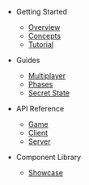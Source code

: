 - Getting Started
  - [Overview](/)
  - [Concepts](concepts.md)
  - [Tutorial](tutorial.md)

- Guides
  - [Multiplayer](multiplayer.md)
  - [Phases](phases.md)
  - [Secret State](secret-state.md)

- API Reference
  - [Game](api/Game.md)
  - [Client](api/Client.md)
  - [Server](api/Server.md)

- Component Library
  - [Showcase](storybook.md)
